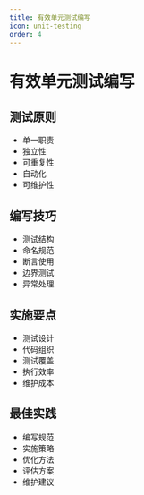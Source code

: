 ```yaml
---
title: 有效单元测试编写
icon: unit-testing
order: 4
---
```


# 有效单元测试编写

## 测试原则
- 单一职责
- 独立性
- 可重复性
- 自动化
- 可维护性

## 编写技巧
- 测试结构
- 命名规范
- 断言使用
- 边界测试
- 异常处理

## 实施要点
- 测试设计
- 代码组织
- 测试覆盖
- 执行效率
- 维护成本

## 最佳实践
- 编写规范
- 实施策略
- 优化方法
- 评估方案
- 维护建议
